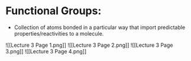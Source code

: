 # Functional Groups:
- Collection of atoms bonded in a particular way that import predictable properties/reactivities to a molecule.

![[Lecture 3 Page 1.png]]
![[Lecture 3 Page 2.png]]
![[Lecture 3 Page 3.png]]
![[Lecture 3 Page 4.png]]

